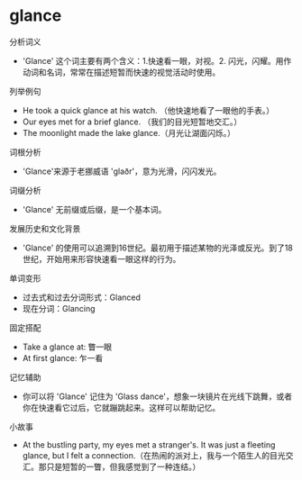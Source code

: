 # glance

分析词义

  

*   'Glance' 这个词主要有两个含义：1.快速看一眼，对视。2. 闪光，闪耀。用作动词和名词，常常在描述短暂而快速的视觉活动时使用。

  

列举例句

  

*   He took a quick glance at his watch. （他快速地看了一眼他的手表。）
*   Our eyes met for a brief glance. （我们的目光短暂地交汇。）
*   The moonlight made the lake glance.（月光让湖面闪烁。）

  

词根分析

  

*   'Glance'来源于老挪威语 'glaðr'，意为光滑，闪闪发光。

  

词缀分析

  

*   'Glance' 无前缀或后缀，是一个基本词。

  

发展历史和文化背景

  

*   'Glance' 的使用可以追溯到16世纪。最初用于描述某物的光泽或反光。到了18世纪，开始用来形容快速看一眼这样的行为。

  

单词变形

  

*   过去式和过去分词形式：Glanced
*   现在分词：Glancing

  

固定搭配

  

*   Take a glance at: 瞥一眼
*   At first glance: 乍一看

  

记忆辅助

  

*   你可以将 'Glance' 记住为 'Glass dance'，想象一块镜片在光线下跳舞，或者你在快速看它过后，它就蹦跳起来。这样可以帮助记忆。

  

小故事

  

*   At the bustling party, my eyes met a stranger's. It was just a fleeting glance, but I felt a connection.（在热闹的派对上，我与一个陌生人的目光交汇。那只是短暂的一瞥，但我感觉到了一种连结。）
